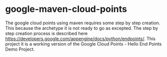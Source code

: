google-maven-cloud-points
=========================

The google cloud points using maven requires some step by step creation. This because the archetype it is not ready to go as excepted. The step by step creation process is described here https://developers.google.com/appengine/docs/python/endpoints/. This project it is a working version of the Google Cloud Points - Hello End Points Demo Project.
